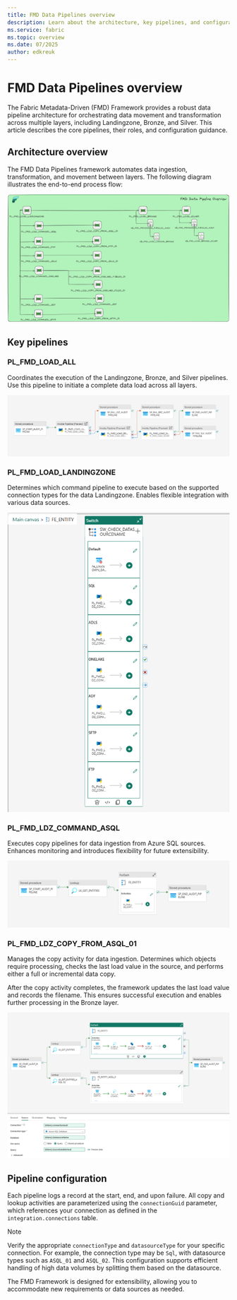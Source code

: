 ```yaml
---
title: FMD Data Pipelines overview
description: Learn about the architecture, key pipelines, and configuration of the Fabric Metadata-Driven (FMD) Framework data pipelines.
ms.service: fabric
ms.topic: overview
ms.date: 07/2025
author: edkreuk
---
```


# FMD Data Pipelines overview

The Fabric Metadata-Driven (FMD) Framework provides a robust data pipeline architecture for orchestrating data movement and transformation across multiple layers, including Landingzone, Bronze, and Silver. This article describes the core pipelines, their roles, and configuration guidance.

## Architecture overview

The FMD Data Pipelines framework automates data ingestion, transformation, and movement between layers. The following diagram illustrates the end-to-end process flow:

![FMD Process Overview](/Images/FMD_PROCESS_OVERVIEW.png)

## Key pipelines

### PL_FMD_LOAD_ALL

Coordinates the execution of the Landingzone, Bronze, and Silver pipelines. Use this pipeline to initiate a complete data load across all layers.

![PL_FMD_LOAD_ALL](/Images/PL_FMD_LOAD_ALL.png)

### PL_FMD_LOAD_LANDINGZONE

Determines which command pipeline to execute based on the supported connection types for the data Landingzone. Enables flexible integration with various data sources.

![PL_FMD_LOAD_LANDINGZONE](/Images/PL_FMD_LOAD_LANDINGZONE.png)

### PL_FMD_LDZ_COMMAND_ASQL

Executes copy pipelines for data ingestion from Azure SQL sources. Enhances monitoring and introduces flexibility for future extensibility.

![PL_FMD_LDZ_COMMAND_ASQL](/Images/PL_FMD_LDZ_COMMAND_ASQL.png)

### PL_FMD_LDZ_COPY_FROM_ASQL_01

Manages the copy activity for data ingestion. Determines which objects require processing, checks the last load value in the source, and performs either a full or incremental data copy.

After the copy activity completes, the framework updates the last load value and records the filename. This ensures successful execution and enables further processing in the Bronze layer.

![Pipeline Overview PL_FMD_LDZ_COPY_FROM_ASQL_01](/Images/PL_FMD_LDZ_COPY_FROM_ASQL_01.png)

## Pipeline configuration

Each pipeline logs a record at the start, end, and upon failure. All copy and lookup activities are parameterized using the `connectionGuid` parameter, which references your connection as defined in the `integration.connections` table.

> [!NOTE]
> Verify the appropriate `connectionType` and `datasourceType` for your specific connection. For example, the connection type may be `Sql`, with datasource types such as `ASQL_01` and `ASQL_02`. This configuration supports efficient handling of high data volumes by splitting them based on the datasource.

The FMD Framework is designed for extensibility, allowing you to accommodate new requirements or data sources as needed.

